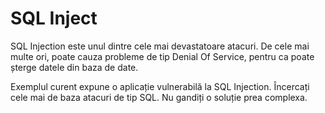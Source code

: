 # SQL Inject

SQL Injection este unul dintre cele mai devastatoare atacuri.
De cele mai multe ori, poate cauza probleme de tip Denial Of Service, pentru ca poate șterge datele din baza de date.

Exemplul curent expune o aplicație vulnerabilă la SQL Injection.
Încercați cele mai de baza atacuri de tip SQL.
Nu gandiți o soluție prea complexa.
